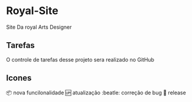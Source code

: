 # Royal-Site
 Site Da royal Arts Designer

 ## Tarefas

 O controle de tarefas desse projeto sera realizado no GitHub

 ## Icones

 :package: nova funcilonalidade
 :up: atualização
 :beatle: correção de bug
 :checkered_flag: release
 
